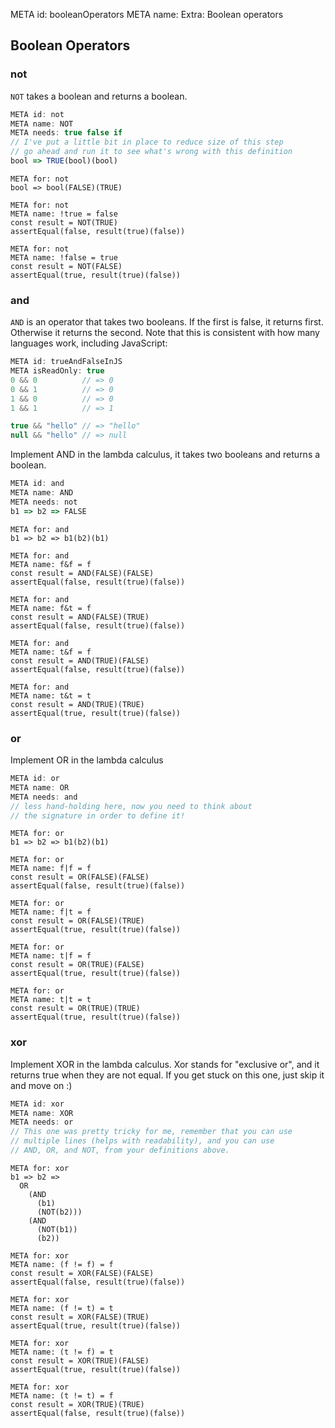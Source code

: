 META id: booleanOperators
META name: Extra: Boolean operators

Boolean Operators
-----------------

### not

`NOT` takes a boolean and returns a boolean.

```js
META id: not
META name: NOT
META needs: true false if
// I've put a little bit in place to reduce size of this step
// go ahead and run it to see what's wrong with this definition
bool => TRUE(bool)(bool)
```

```solution
META for: not
bool => bool(FALSE)(TRUE)
```

```test
META for: not
META name: !true = false
const result = NOT(TRUE)
assertEqual(false, result(true)(false))
```
```test
META for: not
META name: !false = true
const result = NOT(FALSE)
assertEqual(true, result(true)(false))
```


### and

`AND` is an operator that takes two booleans.
If the first is false, it returns first.
Otherwise it returns the second. Note that
this is consistent with how many languages work,
including JavaScript:

```js
META id: trueAndFalseInJS
META isReadOnly: true
0 && 0          // => 0
0 && 1          // => 0
1 && 0          // => 0
1 && 1          // => 1

true && "hello" // => "hello"
null && "hello" // => null
```

Implement AND in the lambda calculus, it takes two booleans and returns a boolean.

```js
META id: and
META name: AND
META needs: not
b1 => b2 => FALSE
```

```solution
META for: and
b1 => b2 => b1(b2)(b1)
```


```test
META for: and
META name: f&f = f
const result = AND(FALSE)(FALSE)
assertEqual(false, result(true)(false))
```
```test
META for: and
META name: f&t = f
const result = AND(FALSE)(TRUE)
assertEqual(false, result(true)(false))
```
```test
META for: and
META name: t&f = f
const result = AND(TRUE)(FALSE)
assertEqual(false, result(true)(false))
```
```test
META for: and
META name: t&t = t
const result = AND(TRUE)(TRUE)
assertEqual(true, result(true)(false))
```

### or

Implement OR in the lambda calculus

```js
META id: or
META name: OR
META needs: and
// less hand-holding here, now you need to think about
// the signature in order to define it!
```

```solution
META for: or
b1 => b2 => b1(b2)(b1)
```


```test
META for: or
META name: f|f = f
const result = OR(FALSE)(FALSE)
assertEqual(false, result(true)(false))
```
```test
META for: or
META name: f|t = f
const result = OR(FALSE)(TRUE)
assertEqual(true, result(true)(false))
```
```test
META for: or
META name: t|f = f
const result = OR(TRUE)(FALSE)
assertEqual(true, result(true)(false))
```
```test
META for: or
META name: t|t = t
const result = OR(TRUE)(TRUE)
assertEqual(true, result(true)(false))
```

### xor

Implement XOR in the lambda calculus. Xor stands for "exclusive or",
and it returns true when they are not equal. If you get stuck on this one,
just skip it and move on :)

```js
META id: xor
META name: XOR
META needs: or
// This one was pretty tricky for me, remember that you can use
// multiple lines (helps with readability), and you can use
// AND, OR, and NOT, from your definitions above.
```

```solution
META for: xor
b1 => b2 =>
  OR
    (AND
      (b1)
      (NOT(b2)))
    (AND
      (NOT(b1))
      (b2))
```

```test
META for: xor
META name: (f != f) = f
const result = XOR(FALSE)(FALSE)
assertEqual(false, result(true)(false))
```
```test
META for: xor
META name: (f != t) = t
const result = XOR(FALSE)(TRUE)
assertEqual(true, result(true)(false))
```
```test
META for: xor
META name: (t != f) = t
const result = XOR(TRUE)(FALSE)
assertEqual(true, result(true)(false))
```
```test
META for: xor
META name: (t != t) = f
const result = XOR(TRUE)(TRUE)
assertEqual(false, result(true)(false))
```
